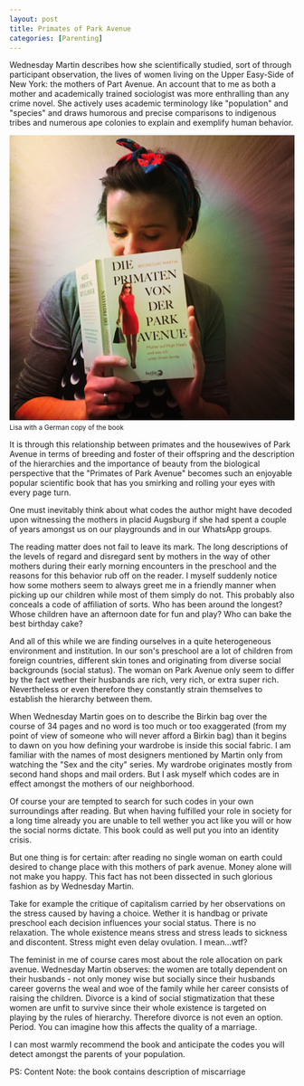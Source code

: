 ```yaml
---
layout: post
title: Primates of Park Avenue
categories: [Parenting]
---
```


Wednesday Martin describes how she scientifically studied, sort of through participant observation, the lives of women living on the Upper Easy-Side of New York: the mothers of Part Avenue. An account that to me as both a mother and academically trained sociologist was more enthralling than any crime novel. She actively uses academic terminology like "population" and "species" and draws humorous and precise comparisons to indigenous tribes and numerous ape colonies to explain and exemplify human behavior.

![Primates of park avenue](/assets/img/primatesoftheparkavenue.jpg)
<small>Lisa with a German copy of the book</small>

It is through this relationship between primates and the housewives of Park Avenue in terms of breeding and foster of their offspring and the description of the hierarchies and the importance of beauty from the biological perspective that the "Primates of Park Avenue" becomes such an enjoyable popular scientific book that has you smirking and rolling your eyes with every page turn.

One must inevitably think about what codes the author might have decoded upon witnessing the mothers in placid Augsburg if she had spent a couple of years amongst us on our playgrounds and in our WhatsApp groups.

The reading matter does not fail to leave its mark. The long descriptions of the levels of regard and disregard sent by mothers in the way of other mothers during their early morning encounters in the preschool and the reasons for this behavior rub off on the reader. I myself suddenly notice how some mothers seem to always greet me in a friendly manner when picking up our children while most of them simply do not. This probably also conceals a code of affiliation of sorts. Who has been around the longest? Whose children have an afternoon date for fun and play? Who can bake the best birthday cake?

And all of this while we are finding ourselves in a quite heterogeneous environment and institution. In our son's preschool are a lot of children from foreign countries, different skin tones and originating from diverse social backgrounds (social status). The woman on Park Avenue only seem to differ by the fact wether their husbands are rich, very rich, or extra super rich. Nevertheless or even therefore they constantly strain themselves to establish the hierarchy between them.

When Wednesday Martin goes on to describe the Birkin bag over the course of 34 pages and no word is too much or too exaggerated (from my point of view of someone who will never afford a Birkin bag) than it begins to dawn on you how defining your wardrobe is inside this social fabric. I am familiar with the names of most designers mentioned by Martin only from watching the "Sex and the city" series. My wardrobe originates mostly from second hand shops and mail orders. But I ask myself which codes are in effect amongst the mothers of our neighborhood.

Of course your are tempted to search for such codes in your own surroundings after reading. But when having fulfilled your role in society for a long time already you are unable to tell wether you act like you will or how the social norms dictate. This book could as well put you into an identity crisis.

But one thing is for certain: after reading no single woman on earth could desired to change place with this mothers of park avenue. Money alone will not make you happy. This fact has not been dissected in such glorious fashion as by Wednesday Martin.

Take for example the critique of capitalism carried by her observations on the stress caused by having a choice. Wether it is handbag or private preschool each decision influences your social status. There is no relaxation. The whole existence means stress and stress leads to sickness and discontent. Stress might even delay ovulation. I mean...wtf?

The feminist in me of course cares most about the role allocation on park avenue. Wednesday Martin observes: the women are totally dependent on their husbands - not only money wise but socially since their husbands career governs the weal and woe of the family while her career consists of raising the children. Divorce is a kind of social stigmatization that these women are unfit to survive since their whole existence is targeted on playing by the rules of hierarchy. Therefore divorce is not even an option. Period. You can imagine how this affects the quality of a marriage.

I can most warmly recommend the book and anticipate the codes you will detect amongst the parents of your population.

PS: Content Note: the book contains description of miscarriage
